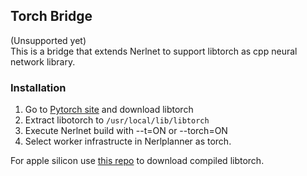 ## Torch Bridge

(Unsupported yet)  
This is a bridge that extends Nerlnet to support libtorch as cpp neural network library.  

### Installation

1. Go to [Pytorch site](https://pytorch.org/get-started/locally/) and download libtorch
2. Extract libotorch to ```/usr/local/lib/libtorch```
3. Execute Nerlnet build with --t=ON or --torch=ON
4. Select worker infrastructe in Nerlplanner as torch.

For apple silicon use [this repo](https://github.com/Nerlnet/libtorch_compiled) to download compiled libtorch.